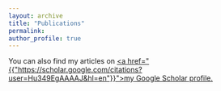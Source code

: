 ```yaml
---
layout: archive
title: "Publications"
permalink: 
author_profile: true
---
```



 You can also find my articles on <u><a href="{{"https://scholar.google.com/citations?user=Hu349EgAAAAJ&hl=en"}}">my Google Scholar profile</a>.</u>
